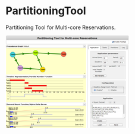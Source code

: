 PartitioningTool
================

Partitioning Tool for Multi-core Reservations.


![interface](view.png)
